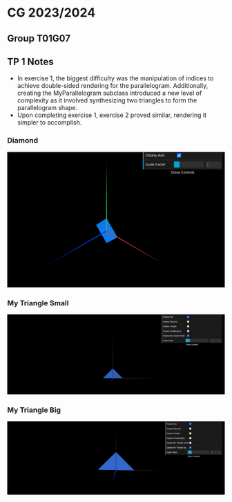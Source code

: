 # CG 2023/2024

## Group T01G07

## TP 1 Notes

- In exercise 1, the biggest difficulty was the manipulation of indices to achieve double-sided rendering for the parallelogram. Additionally, creating the MyParallelogram subclass introduced a new level of complexity as it involved synthesizing two triangles to form the parallelogram shape.
- Upon completing exercise 1, exercise 2 proved similar, rendering it simpler to accomplish.

### Diamond
![Screenshot 1](screenshots/cg-t0xgxx-tp1-n.png)

### My Triangle Small
![Screenshot 2](screenshots/cgra-t01g07-tp1-1.png)

### My Triangle Big
![Screenshot 3](screenshots/cgra-t01g07-tp1-2.png)
